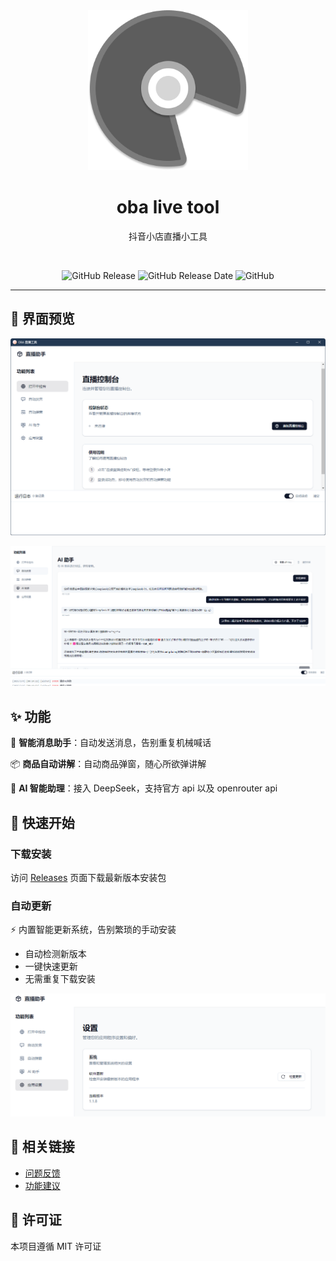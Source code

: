 <div align="center">

  <img src="./public/favicon.png" alt="logo" width="256px" height="auto">
  <h1> oba live tool </h1>
  <p> 抖音小店直播小工具 </p>
  <br>

![GitHub Release][github release badge]
![GitHub Release Date][github release date badge]
![GitHub][github license badge]

</div>

---

## 📸 界面预览

![主界面预览](./screenshot/main_page.png)

![ai](./screenshot/ai_assistant.png)

## ✨ 功能

🎯 **智能消息助手**：自动发送消息，告别重复机械喊话

📦 **商品自动讲解**：自动商品弹窗，随心所欲弹讲解

🤖 **AI 智能助理**：接入 DeepSeek，支持官方 api 以及 openrouter api

## 🚀 快速开始

### 下载安装

访问 [Releases](releases/latest) 页面下载最新版本安装包

### 自动更新

⚡ 内置智能更新系统，告别繁琐的手动安装
- 自动检测新版本
- 一键快速更新
- 无需重复下载安装

![更新界面](./screenshot/update.png)

## 🔗 相关链接

- [问题反馈](issues)
- [功能建议](issues/new)

## 📑 许可证

本项目遵循 MIT 许可证

<!-- badage -->

[github release badge]: https://img.shields.io/github/v/release/qiutongxue/oba-live-tool?style=for-the-badge

[github release date badge]: https://img.shields.io/github/release-date/qiutongxue/oba-live-tool?style=for-the-badge

[github license badge]: https://img.shields.io/github/license/qiutongxue/oba-live-tool?style=for-the-badge
